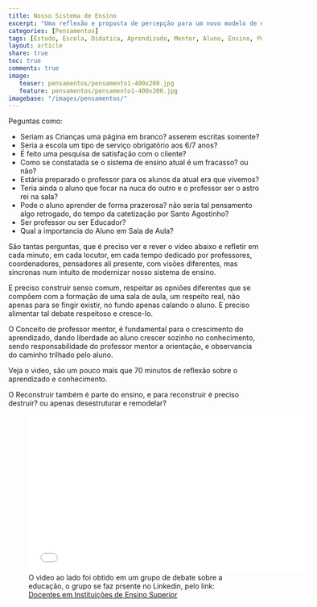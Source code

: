 ```yaml
---
title: Nosso Sistema de Ensino
excerpt: "Uma reflexão e proposta de percepção para um novo modelo de ensino."
categories: [Pensamentos]
tags: [Estudo, Escola, Didatica, Aprendizado, Mentor, Aluno, Ensino, Pedagogia, Video]
layout: article
share: true
toc: true
comments: true
image:
   teaser: pensamentos/pensamento1-400x200.jpg
   feature: pensamentos/pensamento1-400x200.jpg
imagebase: "/images/pensamentos/"
---
```

Peguntas como:

 * Seriam as Crianças uma página em branco? asserem escritas somente?
 * Seria a escola um tipo de serviço obrigatório aos 6/7 anos?
 * É feito uma pesquisa de satisfação com o cliente?
 * Como se constatada se o sistema de ensino atual é um fracasso? ou não?
 * Estária preparado o professor para os alunos da atual era que vivemos?
 * Teria ainda o aluno que focar na nuca do outro e o professor ser o astro rei na sala?
 * Pode o aluno aprender de forma prazerosa? não seria tal pensamento algo retrogado, do tempo da catetização por Santo Agostinho?
 * Ser professor ou ser Educador?
 * Qual a importancia do Aluno em Sala de Aula?
 
São tantas perguntas, que é preciso ver e rever o video abaixo e refletir em cada minuto, em cada 
locutor, em cada tempo dedicado por professores, coordenadores, pensadores ali presente, com visões
diferentes, mas sincronas num intuito de modernizar nosso sistema de ensino.

E preciso construir senso comum, respeitar as opniões diferentes que se compõem com a formação de 
uma sala de aula, um respeito real, não apenas para se fingir existir, no fundo apenas calando o 
aluno. E preciso alimentar tal debate respeitoso e cresce-lo.

O Conceito de professor mentor, é fundamental para o crescimento do aprendizado, dando liberdade ao
aluno crescer sozinho no conhecimento, sendo responsabilidade do professor mentor a orientação, e 
observancia do caminho trilhado pelo aluno. 

Veja o video, são um pouco mais que 70 minutos de reflexão sobre o aprendizado e conhecimento.

O Reconstruir também é parte do ensino, e para reconstruir é preciso destruir? ou apenas desestruturar
e remodelar?

<Figure>
<iframe width="560" height="315" src="//www.youtube.com/embed/HX6P6P3x1Qg" frameborder="0" allowfullscreen></iframe>
<figcaption>O video ao lado foi obtido em um grupo de debate sobre a educação, o grupo se faz prsente no Linkedin, pelo link: <a href="https://www.linkedin.com/groups/Docentes-Institui%C3%A7%C3%B5es-Ensino-Superior-3046666?home=&gid=3046666&trk=anet_ug_hm&goback=%2Egde_3046666_member_5931569464691695619%2Egmp_3046666">Docentes em Instituições de Ensino Superior</a>
</figcaption>
</Figure>
